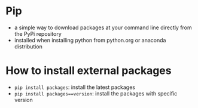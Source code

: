 # Pip
- a simple way to download packages at your command line directly from the PyPi repository
- installed when installing python from python.org or anaconda distribution

# How to install external packages
- `pip install packages`: install the latest packages
- `pip install packages==version`: install the packages with specific version
